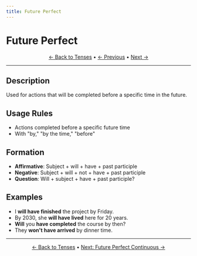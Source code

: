 ```yaml
---
title: Future Perfect
---
```


# Future Perfect



<div align="center" markdown="1">

[← Back to Tenses](./) • [← Previous](11-future-continuous.md) • [Next →](13-future-perfect-continuous.md)

</div>

---

## Description
Used for actions that will be completed before a specific time in the future.

## Usage Rules
- Actions completed before a specific future time
- With "by," "by the time," "before"

## Formation
- **Affirmative**: Subject + will + have + past participle
- **Negative**: Subject + will + not + have + past participle
- **Question**: Will + subject + have + past participle?

## Examples
- I **will have finished** the project by Friday.
- By 2030, she **will have lived** here for 20 years.
- **Will** you **have completed** the course by then?
- They **won't have arrived** by dinner time.

---

<div align="center" markdown="1">

[← Back to Tenses](./) • [Next: Future Perfect Continuous →](13-future-perfect-continuous.md)

</div>
